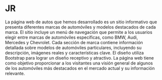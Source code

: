 # JR
La página web de autos que hemos desarrollado es un sitio informativo que presenta diferentes marcas de automóviles y modelos destacados de cada marca. El sitio incluye un menú de navegación que permite a los usuarios elegir entre marcas de automóviles específicas, como BMW, Audi, Mercedes y Chevrolet. Cada sección de marca contiene información detallada sobre modelos de automóviles particulares, incluyendo su descripción, imágenes reales y características clave. El diseño utiliza Bootstrap para lograr un diseño receptivo y atractivo. La página web tiene como objetivo proporcionar a los visitantes una visión general de algunos de los automóviles más destacados en el mercado actual y su información relevante.
